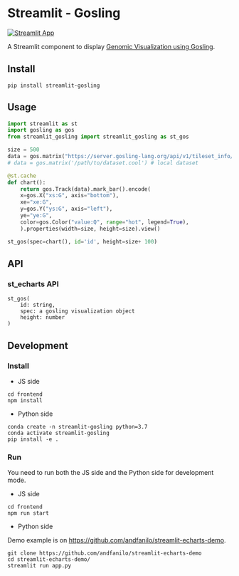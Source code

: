 # Streamlit - Gosling

[![Streamlit App](https://static.streamlit.io/badges/streamlit_badge_black_white.svg)]()

A Streamlit component to display [Genomic Visualization using Gosling](http://gosling-lang.org).


## Install

```shell script
pip install streamlit-gosling
```

## Usage



```python
import streamlit as st
import gosling as gos
from streamlit_gosling import streamlit_gosling as st_gos

size = 500
data = gos.matrix("https://server.gosling-lang.org/api/v1/tileset_info/?d=leung2015-hg38")
# data = gos.matrix('/path/to/dataset.cool') # local dataset

@st.cache
def chart():
    return gos.Track(data).mark_bar().encode(
    x=gos.X("xs:G", axis="bottom"),
    xe="xe:G",
    y=gos.Y("ys:G", axis="left"),
    ye="ye:G",
    color=gos.Color("value:Q", range="hot", legend=True),
    ).properties(width=size, height=size).view()

st_gos(spec=chart(), id='id', height=size+ 100)

```

## API

### st_echarts API

```
st_gos(
    id: string,
    spec: a gosling visualization object
    height: number
)
```


## Development

### Install

- JS side

```shell script
cd frontend
npm install
```

- Python side

```shell script
conda create -n streamlit-gosling python=3.7
conda activate streamlit-gosling
pip install -e .
```

### Run

You need to run both the JS side and the Python side for development mode.

- JS side

```shell script
cd frontend
npm run start
```

- Python side

Demo example is on https://github.com/andfanilo/streamlit-echarts-demo.

```shell script
git clone https://github.com/andfanilo/streamlit-echarts-demo
cd streamlit-echarts-demo/
streamlit run app.py
```

